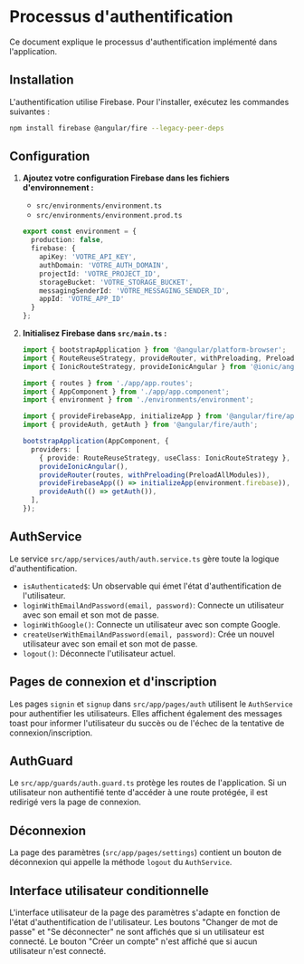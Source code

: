 # Processus d'authentification

Ce document explique le processus d'authentification implémenté dans l'application.

## Installation

L'authentification utilise Firebase. Pour l'installer, exécutez les commandes suivantes :

```bash
npm install firebase @angular/fire --legacy-peer-deps
```

## Configuration

1.  **Ajoutez votre configuration Firebase dans les fichiers d'environnement :**

    *   `src/environments/environment.ts`
    *   `src/environments/environment.prod.ts`

    ```typescript
    export const environment = {
      production: false,
      firebase: {
        apiKey: 'VOTRE_API_KEY',
        authDomain: 'VOTRE_AUTH_DOMAIN',
        projectId: 'VOTRE_PROJECT_ID',
        storageBucket: 'VOTRE_STORAGE_BUCKET',
        messagingSenderId: 'VOTRE_MESSAGING_SENDER_ID',
        appId: 'VOTRE_APP_ID'
      }
    };
    ```

2.  **Initialisez Firebase dans `src/main.ts` :**

    ```typescript
    import { bootstrapApplication } from '@angular/platform-browser';
    import { RouteReuseStrategy, provideRouter, withPreloading, PreloadAllModules } from '@angular/router';
    import { IonicRouteStrategy, provideIonicAngular } from '@ionic/angular/standalone';

    import { routes } from './app/app.routes';
    import { AppComponent } from './app/app.component';
    import { environment } from './environments/environment';

    import { provideFirebaseApp, initializeApp } from '@angular/fire/app';
    import { provideAuth, getAuth } from '@angular/fire/auth';

    bootstrapApplication(AppComponent, {
      providers: [
        { provide: RouteReuseStrategy, useClass: IonicRouteStrategy },
        provideIonicAngular(),
        provideRouter(routes, withPreloading(PreloadAllModules)),
        provideFirebaseApp(() => initializeApp(environment.firebase)),
        provideAuth(() => getAuth()),
      ],
    });
    ```

## AuthService

Le service `src/app/services/auth/auth.service.ts` gère toute la logique d'authentification.

*   `isAuthenticated$`: Un observable qui émet l'état d'authentification de l'utilisateur.
*   `loginWithEmailAndPassword(email, password)`: Connecte un utilisateur avec son email et son mot de passe.
*   `loginWithGoogle()`: Connecte un utilisateur avec son compte Google.
*   `createUserWithEmailAndPassword(email, password)`: Crée un nouvel utilisateur avec son email et son mot de passe.
*   `logout()`: Déconnecte l'utilisateur actuel.

## Pages de connexion et d'inscription

Les pages `signin` et `signup` dans `src/app/pages/auth` utilisent le `AuthService` pour authentifier les utilisateurs. Elles affichent également des messages toast pour informer l'utilisateur du succès ou de l'échec de la tentative de connexion/inscription.

## AuthGuard

Le `src/app/guards/auth.guard.ts` protège les routes de l'application. Si un utilisateur non authentifié tente d'accéder à une route protégée, il est redirigé vers la page de connexion.

## Déconnexion

La page des paramètres (`src/app/pages/settings`) contient un bouton de déconnexion qui appelle la méthode `logout` du `AuthService`.

## Interface utilisateur conditionnelle

L'interface utilisateur de la page des paramètres s'adapte en fonction de l'état d'authentification de l'utilisateur. Les boutons "Changer de mot de passe" et "Se déconnecter" ne sont affichés que si un utilisateur est connecté. Le bouton "Créer un compte" n'est affiché que si aucun utilisateur n'est connecté.

